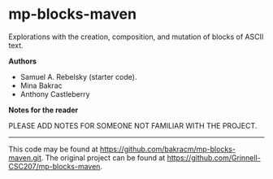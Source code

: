# mp-blocks-maven

Explorations with the creation, composition, and mutation of blocks of ASCII text.

**Authors**

* Samuel A. Rebelsky (starter code).
* Mina Bakrac
* Anthony Castleberry

**Notes for the reader**

PLEASE ADD NOTES FOR SOMEONE NOT FAMILIAR WITH THE PROJECT.

---

This code may be found at <https://github.com/bakracm/mp-blocks-maven.git>. The original project can be found at <https://github.com/Grinnell-CSC207/mp-blocks-maven>.

